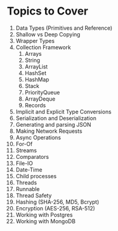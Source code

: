 # Topics to Cover

1. Data Types (Primitives and Reference)
2. Shallow vs Deep Copying
3. Wrapper Types
4. Collection Framework
   1. Arrays
   2. String
   3. ArrayList
   4. HashSet
   5. HashMap
   6. Stack
   7. PriorityQueue
   8. ArrayDeque
   9. Records
5. Implicit and Explicit Type Conversions
6. Serialization and Deserialization
7. Generating and parsing JSON
8. Making Network Requests
9. Async Operations
10. For-Of
11. Streams
12. Comparators
13. File-IO
14. Date-Time
15. Child processes
16. Threads
17. Runnable
18. Thread Safety
19. Hashing (SHA-256, MD5, Bcrypt)
20. Encryption (AES-256, RSA-512)
21. Working with Postgres
22. Working with MongoDB
